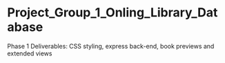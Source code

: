 # Project_Group_1_Onling_Library_Database

Phase 1 Deliverables: CSS styling, express back-end, book previews and extended views
